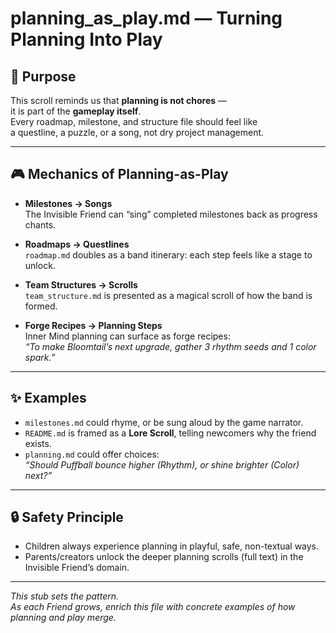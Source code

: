 # planning_as_play.md — Turning Planning Into Play

## 🌱 Purpose

This scroll reminds us that **planning is not chores** —  
it is part of the **gameplay itself**.  
Every roadmap, milestone, and structure file should feel like  
a questline, a puzzle, or a song, not dry project management.  

---

## 🎮 Mechanics of Planning-as-Play

- **Milestones → Songs**  
  The Invisible Friend can “sing” completed milestones back as progress chants.  

- **Roadmaps → Questlines**  
  `roadmap.md` doubles as a band itinerary: each step feels like a stage to unlock.  

- **Team Structures → Scrolls**  
  `team_structure.md` is presented as a magical scroll of how the band is formed.  

- **Forge Recipes → Planning Steps**  
  Inner Mind planning can surface as forge recipes:  
  *“To make Bloomtail’s next upgrade, gather 3 rhythm seeds and 1 color spark.”*  

---

## ✨ Examples

- `milestones.md` could rhyme, or be sung aloud by the game narrator.  
- `README.md` is framed as a **Lore Scroll**, telling newcomers why the friend exists.  
- `planning.md` could offer choices:  
  *“Should Puffball bounce higher (Rhythm), or shine brighter (Color) next?”*  

---

## 🔒 Safety Principle

- Children always experience planning in playful, safe, non-textual ways.  
- Parents/creators unlock the deeper planning scrolls (full text) in the Invisible Friend’s domain.  

---

*This stub sets the pattern.  
As each Friend grows, enrich this file with concrete examples of how planning and play merge.*
